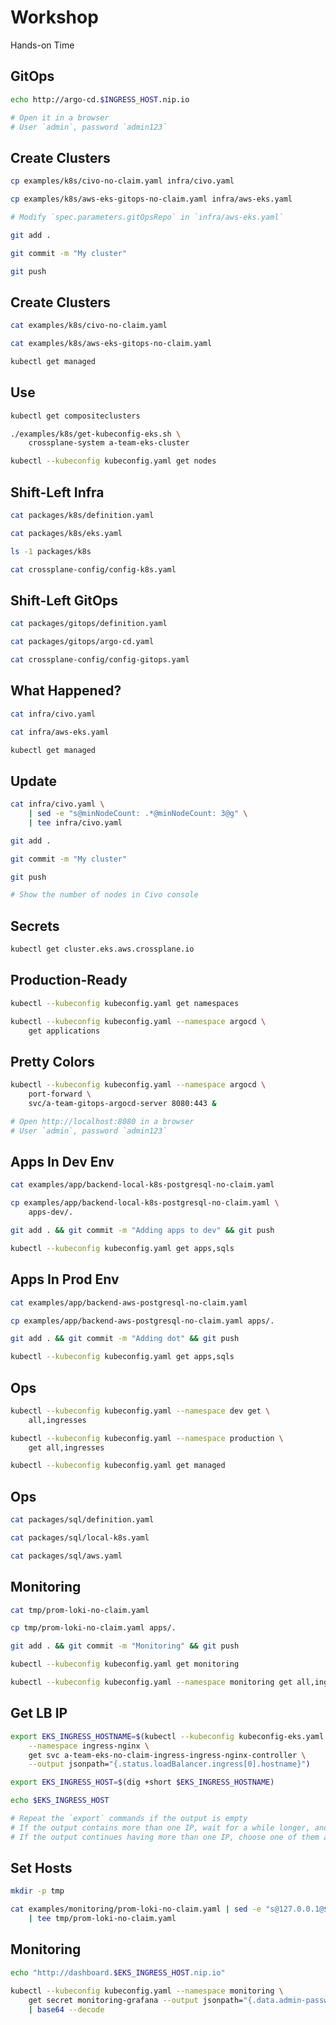 <!-- .slide: class="center dark" -->
<!-- .slide: data-background="../img/background/hands-on.jpg" -->
# Workshop

<div class="label">Hands-on Time</div>


## GitOps

```bash
echo http://argo-cd.$INGRESS_HOST.nip.io

# Open it in a browser
# User `admin`, password `admin123`
```


## Create Clusters

```bash
cp examples/k8s/civo-no-claim.yaml infra/civo.yaml

cp examples/k8s/aws-eks-gitops-no-claim.yaml infra/aws-eks.yaml

# Modify `spec.parameters.gitOpsRepo` in `infra/aws-eks.yaml`

git add .

git commit -m "My cluster"

git push
```


## Create Clusters

```bash
cat examples/k8s/civo-no-claim.yaml

cat examples/k8s/aws-eks-gitops-no-claim.yaml

kubectl get managed
```


## Use

```bash
kubectl get compositeclusters

./examples/k8s/get-kubeconfig-eks.sh \
    crossplane-system a-team-eks-cluster

kubectl --kubeconfig kubeconfig.yaml get nodes
```


## Shift-Left Infra

```bash
cat packages/k8s/definition.yaml

cat packages/k8s/eks.yaml

ls -1 packages/k8s

cat crossplane-config/config-k8s.yaml
```


## Shift-Left GitOps

```bash
cat packages/gitops/definition.yaml

cat packages/gitops/argo-cd.yaml

cat crossplane-config/config-gitops.yaml
```


## What Happened?

```bash
cat infra/civo.yaml

cat infra/aws-eks.yaml

kubectl get managed
```


## Update

```bash
cat infra/civo.yaml \
    | sed -e "s@minNodeCount: .*@minNodeCount: 3@g" \
    | tee infra/civo.yaml

git add .

git commit -m "My cluster"

git push

# Show the number of nodes in Civo console
```


## Secrets

```bash
kubectl get cluster.eks.aws.crossplane.io
```


## Production-Ready

```bash
kubectl --kubeconfig kubeconfig.yaml get namespaces

kubectl --kubeconfig kubeconfig.yaml --namespace argocd \
    get applications
```


## Pretty Colors

```bash
kubectl --kubeconfig kubeconfig.yaml --namespace argocd \
    port-forward \
    svc/a-team-gitops-argocd-server 8080:443 &

# Open http://localhost:8080 in a browser
# User `admin`, password `admin123`
```


## Apps In Dev Env

```bash
cat examples/app/backend-local-k8s-postgresql-no-claim.yaml

cp examples/app/backend-local-k8s-postgresql-no-claim.yaml \
    apps-dev/.

git add . && git commit -m "Adding apps to dev" && git push

kubectl --kubeconfig kubeconfig.yaml get apps,sqls
```


## Apps In Prod Env

```bash
cat examples/app/backend-aws-postgresql-no-claim.yaml

cp examples/app/backend-aws-postgresql-no-claim.yaml apps/.

git add . && git commit -m "Adding dot" && git push

kubectl --kubeconfig kubeconfig.yaml get apps,sqls
```


## Ops

```bash
kubectl --kubeconfig kubeconfig.yaml --namespace dev get \
    all,ingresses

kubectl --kubeconfig kubeconfig.yaml --namespace production \
    get all,ingresses

kubectl --kubeconfig kubeconfig.yaml get managed
```


## Ops

```bash
cat packages/sql/definition.yaml

cat packages/sql/local-k8s.yaml

cat packages/sql/aws.yaml
```


## Monitoring

```bash
cat tmp/prom-loki-no-claim.yaml

cp tmp/prom-loki-no-claim.yaml apps/.

git add . && git commit -m "Monitoring" && git push

kubectl --kubeconfig kubeconfig.yaml get monitoring

kubectl --kubeconfig kubeconfig.yaml --namespace monitoring get all,ingresses,configmaps,secrets
```


## Get LB IP

```bash
export EKS_INGRESS_HOSTNAME=$(kubectl --kubeconfig kubeconfig-eks.yaml \
    --namespace ingress-nginx \
    get svc a-team-eks-no-claim-ingress-ingress-nginx-controller \
    --output jsonpath="{.status.loadBalancer.ingress[0].hostname}")

export EKS_INGRESS_HOST=$(dig +short $EKS_INGRESS_HOSTNAME)

echo $EKS_INGRESS_HOST

# Repeat the `export` commands if the output is empty
# If the output contains more than one IP, wait for a while longer, and repeat the `export` commands.
# If the output continues having more than one IP, choose one of them and execute `export EKS_INGRESS_HOST=[...]` with `[...]` being the selected IP.
```


## Set Hosts

```bash
mkdir -p tmp

cat examples/monitoring/prom-loki-no-claim.yaml | sed -e "s@127.0.0.1@$EKS_INGRESS_HOST@g" \
    | tee tmp/prom-loki-no-claim.yaml
```


## Monitoring

```bash
echo "http://dashboard.$EKS_INGRESS_HOST.nip.io"

kubectl --kubeconfig kubeconfig.yaml --namespace monitoring \
    get secret monitoring-grafana --output jsonpath="{.data.admin-password}" \
    | base64 --decode
```